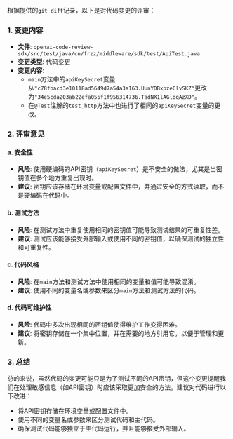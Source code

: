 根据提供的`git diff`记录，以下是对代码变更的评审：

### 1. 变更内容

- **文件**: `openai-code-review-sdk/src/test/java/cn/frzz/middleware/sdk/test/ApiTest.java`
- **变更类型**: 代码变更
- **变更内容**:
  - `main`方法中的`apiKeySecret`变量从`"c78fbacd3e10118ad5649d7a54a3a163.UunYDBxpzeClvSKZ"`更改为`"34e5cda203ab22efa055f1f956314736.TadNX1lAGloqAzXD"`。
  - 在`@Test`注解的`test_http`方法中也进行了相同的`apiKeySecret`变量的更改。

### 2. 评审意见

#### a. 安全性
- **风险**: 使用硬编码的API密钥（`apiKeySecret`）是不安全的做法，尤其是当密钥值在多个地方重复出现时。
- **建议**: 密钥应该存储在环境变量或配置文件中，并通过安全的方式读取，而不是硬编码在代码中。

#### b. 测试方法
- **风险**: 在测试方法中重复使用相同的密钥值可能导致测试结果的可重复性差。
- **建议**: 测试应该能够接受外部输入或使用不同的密钥值，以确保测试的独立性和可重复性。

#### c. 代码风格
- **风险**: 在`main`方法和测试方法中使用相同的变量和值可能导致混淆。
- **建议**: 使用不同的变量名或参数来区分`main`方法和测试方法的代码。

#### d. 代码可维护性
- **风险**: 代码中多次出现相同的密钥值使得维护工作变得困难。
- **建议**: 将密钥存储在一个集中位置，并在需要的地方引用它，以便于管理和更新。

### 3. 总结

总的来说，虽然代码的变更可能只是为了测试不同的API密钥，但这个变更提醒我们在处理敏感信息（如API密钥）时应该采取更加安全的方法。建议对代码进行以下改进：

- 将API密钥存储在环境变量或配置文件中。
- 使用不同的变量名或参数来区分测试代码和主代码。
- 确保测试代码能够独立于主代码运行，并且能够接受外部输入。